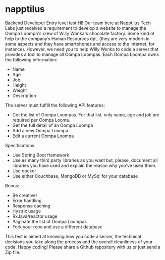 # napptilus

Backend Developer
Entry level test
Hi!
Our team here at Napptilus Tech Labs just received a
requirement to develop a website to manage the Oompa
Loompa&#39;s crew of Willy Wonka&#39;s chocolate factory. Some
kind of help to the company’s Human Resources dpt. (they
are very modern in some aspects and they have
smartphones and access to the Internet, for instance).
However, we need you to help Willy Wonka to code a server that provides a tool to manage
all Oompa Loompas.
Each Oompa Loompa owns the following information:
- Name
- Age
- Job
- Height
- Weight
- Description


The server must fulfill the following API features:
- Get the list of Oompa Loompas. For that list, only name, age and job are required per
Oompa Looma.
- Get the full detail of an Oompa Loompa
- Add a new Oompa Loompa
- Edit a current Oompa Loompa

Specifications:
- Use Spring Boot framework
- Use as many third party libraries as you want but, please, document all libraries you
have used and explain the reason why you’ve used them.
- Use docker
- Use either Couchbase, MongoDB or MySql for your database

Bonus:
- Be creative!
- Error handling
- Response caching
- Hystrix usage
- RxJava/reactor usage
- Paginate the list of Oompa Loompas
- Fork your repo and use a different database

This test is aimed at knowing how you code a server, the technical decisions you take along
the process and the overall cleanliness of your code. Happy coding! Please share a Github
repository with us or just send a Zip file.

